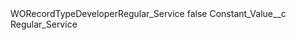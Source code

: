 <?xml version="1.0" encoding="UTF-8"?>
<CustomMetadata xmlns="http://soap.sforce.com/2006/04/metadata" xmlns:xsi="http://www.w3.org/2001/XMLSchema-instance" xmlns:xsd="http://www.w3.org/2001/XMLSchema">
    <label>WORecordTypeDeveloperRegular_Service</label>
    <protected>false</protected>
    <values>
        <field>Constant_Value__c</field>
        <value xsi:type="xsd:string">Regular_Service</value>
    </values>
</CustomMetadata>
